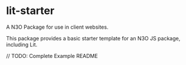 # lit-starter

A N3O Package for use in client websites.

This package provides a basic starter template for an N3O JS package, including Lit.

// TODO: Complete Example README